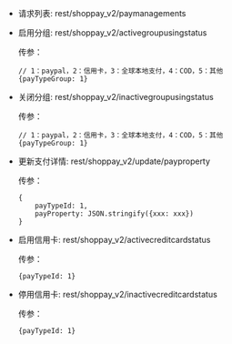 

- 请求列表: rest/shoppay_v2/paymanagements

- 启用分组: rest/shoppay_v2/activegroupusingstatus

  传参：

  ```
  // 1：paypal，2：信用卡，3：全球本地支付，4：COD，5：其他
  {payTypeGroup: 1}
  ```

  

- 关闭分组: rest/shoppay_v2/inactivegroupusingstatus

  传参：

  ```
  // 1：paypal，2：信用卡，3：全球本地支付，4：COD，5：其他
  {payTypeGroup: 1}
  ```

  

- 更新支付详情: rest/shoppay_v2/update/payproperty

  传参：

  ```
  {
      payTypeId: 1,
      payProperty: JSON.stringify({xxx: xxx})
  }
  ```

- 启用信用卡: rest/shoppay_v2/activecreditcardstatus

  传参：

  ```
  {payTypeId: 1}
  ```

  

- 停用信用卡: rest/shoppay_v2/inactivecreditcardstatus

  传参：

  ```
  {payTypeId: 1}
  ```

  



